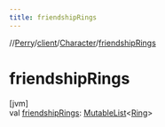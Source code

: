 ```yaml
---
title: friendshipRings
---
```

//[Perry](../../../index.html)/[client](../index.html)/[Character](index.html)/[friendshipRings](friendship-rings.html)



# friendshipRings



[jvm]\
val [friendshipRings](friendship-rings.html): [MutableList](https://kotlinlang.org/api/latest/jvm/stdlib/kotlin.collections/-mutable-list/index.html)&lt;[Ring](../-ring/index.html)&gt;




